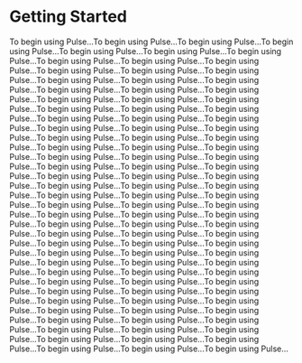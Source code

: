 # Getting Started

To begin using Pulse...To begin using Pulse...To begin using Pulse...To begin using Pulse...To begin using Pulse...To begin using Pulse...To begin using Pulse...To begin using Pulse...To begin using Pulse...To begin using Pulse...To begin using Pulse...To begin using Pulse...To begin using Pulse...To begin using Pulse...To begin using Pulse...To begin using Pulse...To begin using Pulse...To begin using Pulse...To begin using Pulse...To begin using Pulse...To begin using Pulse...To begin using Pulse...To begin using Pulse...To begin using Pulse...To begin using Pulse...To begin using Pulse...To begin using Pulse...To begin using Pulse...To begin using Pulse...To begin using Pulse...To begin using Pulse...To begin using Pulse...To begin using Pulse...To begin using Pulse...To begin using Pulse...To begin using Pulse...To begin using Pulse...To begin using Pulse...To begin using Pulse...To begin using Pulse...To begin using Pulse...To begin using Pulse...To begin using Pulse...To begin using Pulse...To begin using Pulse...To begin using Pulse...To begin using Pulse...To begin using Pulse...To begin using Pulse...To begin using Pulse...To begin using Pulse...To begin using Pulse...To begin using Pulse...To begin using Pulse...To begin using Pulse...To begin using Pulse...To begin using Pulse...To begin using Pulse...To begin using Pulse...To begin using Pulse...To begin using Pulse...To begin using Pulse...To begin using Pulse...To begin using Pulse...To begin using Pulse...To begin using Pulse...To begin using Pulse...To begin using Pulse...To begin using Pulse...To begin using Pulse...To begin using Pulse...To begin using Pulse...To begin using Pulse...To begin using Pulse...To begin using Pulse...To begin using Pulse...To begin using Pulse...To begin using Pulse...To begin using Pulse...To begin using Pulse...To begin using Pulse...To begin using Pulse...To begin using Pulse...To begin using Pulse...To begin using Pulse...To begin using Pulse...To begin using Pulse...To begin using Pulse...To begin using Pulse...To begin using Pulse...To begin using Pulse...To begin using Pulse...To begin using Pulse...To begin using Pulse...To begin using Pulse...To begin using Pulse...To begin using Pulse...To begin using Pulse...To begin using Pulse...To begin using Pulse...